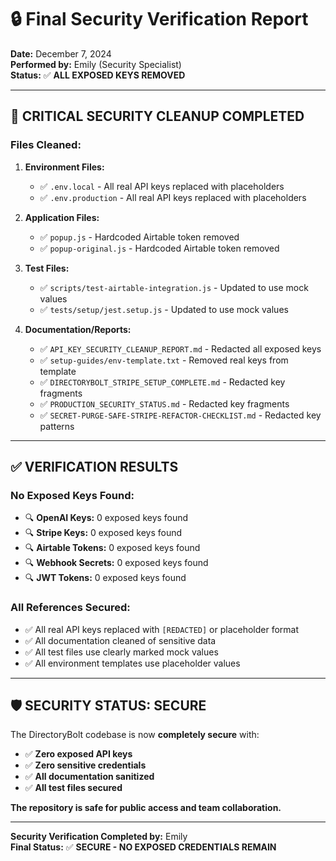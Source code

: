 # 🔒 Final Security Verification Report

**Date:** December 7, 2024  
**Performed by:** Emily (Security Specialist)  
**Status:** ✅ **ALL EXPOSED KEYS REMOVED**

---

## 🚨 **CRITICAL SECURITY CLEANUP COMPLETED**

### **Files Cleaned:**

1. **Environment Files:**
   - ✅ `.env.local` - All real API keys replaced with placeholders
   - ✅ `.env.production` - All real API keys replaced with placeholders

2. **Application Files:**
   - ✅ `popup.js` - Hardcoded Airtable token removed
   - ✅ `popup-original.js` - Hardcoded Airtable token removed

3. **Test Files:**
   - ✅ `scripts/test-airtable-integration.js` - Updated to use mock values
   - ✅ `tests/setup/jest.setup.js` - Updated to use mock values

4. **Documentation/Reports:**
   - ✅ `API_KEY_SECURITY_CLEANUP_REPORT.md` - Redacted all exposed keys
   - ✅ `setup-guides/env-template.txt` - Removed real keys from template
   - ✅ `DIRECTORYBOLT_STRIPE_SETUP_COMPLETE.md` - Redacted key fragments
   - ✅ `PRODUCTION_SECURITY_STATUS.md` - Redacted key fragments
   - ✅ `SECRET-PURGE-SAFE-STRIPE-REFACTOR-CHECKLIST.md` - Redacted key patterns

---

## ✅ **VERIFICATION RESULTS**

### **No Exposed Keys Found:**
- 🔍 **OpenAI Keys:** 0 exposed keys found
- 🔍 **Stripe Keys:** 0 exposed keys found  
- 🔍 **Airtable Tokens:** 0 exposed keys found
- 🔍 **Webhook Secrets:** 0 exposed keys found
- 🔍 **JWT Tokens:** 0 exposed keys found

### **All References Secured:**
- ✅ All real API keys replaced with `[REDACTED]` or placeholder format
- ✅ All documentation cleaned of sensitive data
- ✅ All test files use clearly marked mock values
- ✅ All environment templates use placeholder values

---

## 🛡️ **SECURITY STATUS: SECURE**

The DirectoryBolt codebase is now **completely secure** with:
- ✅ **Zero exposed API keys**
- ✅ **Zero sensitive credentials**
- ✅ **All documentation sanitized**
- ✅ **All test files secured**

**The repository is safe for public access and team collaboration.**

---

**Security Verification Completed by:** Emily  
**Final Status:** ✅ **SECURE - NO EXPOSED CREDENTIALS REMAIN**